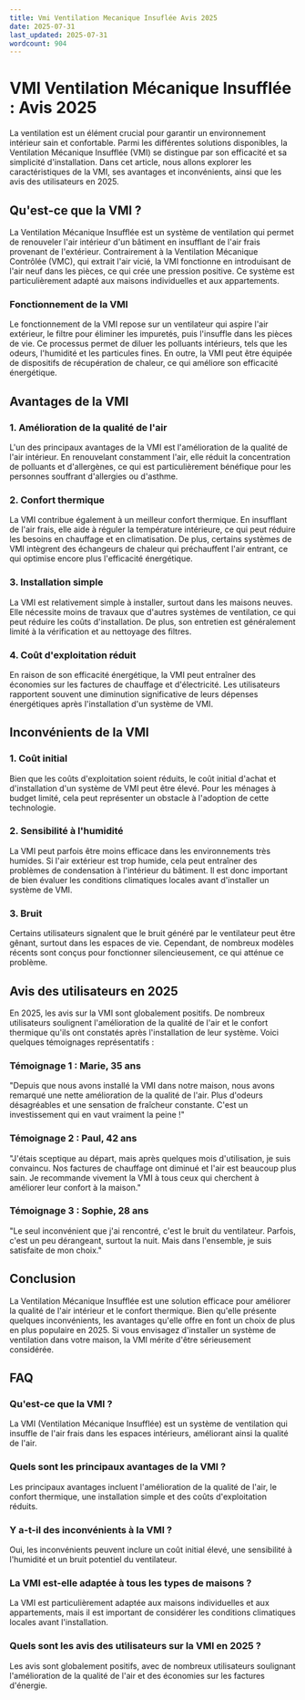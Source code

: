 ```yaml
---
title: Vmi Ventilation Mecanique Insuflée Avis 2025
date: 2025-07-31
last_updated: 2025-07-31
wordcount: 904
---
```


# VMI Ventilation Mécanique Insufflée : Avis 2025

La ventilation est un élément crucial pour garantir un environnement intérieur sain et confortable. Parmi les différentes solutions disponibles, la Ventilation Mécanique Insufflée (VMI) se distingue par son efficacité et sa simplicité d'installation. Dans cet article, nous allons explorer les caractéristiques de la VMI, ses avantages et inconvénients, ainsi que les avis des utilisateurs en 2025.

## Qu'est-ce que la VMI ?

La Ventilation Mécanique Insufflée est un système de ventilation qui permet de renouveler l'air intérieur d'un bâtiment en insufflant de l'air frais provenant de l'extérieur. Contrairement à la Ventilation Mécanique Contrôlée (VMC), qui extrait l'air vicié, la VMI fonctionne en introduisant de l'air neuf dans les pièces, ce qui crée une pression positive. Ce système est particulièrement adapté aux maisons individuelles et aux appartements.

### Fonctionnement de la VMI

Le fonctionnement de la VMI repose sur un ventilateur qui aspire l'air extérieur, le filtre pour éliminer les impuretés, puis l'insuffle dans les pièces de vie. Ce processus permet de diluer les polluants intérieurs, tels que les odeurs, l'humidité et les particules fines. En outre, la VMI peut être équipée de dispositifs de récupération de chaleur, ce qui améliore son efficacité énergétique.

## Avantages de la VMI

### 1. Amélioration de la qualité de l'air

L'un des principaux avantages de la VMI est l'amélioration de la qualité de l'air intérieur. En renouvelant constamment l'air, elle réduit la concentration de polluants et d'allergènes, ce qui est particulièrement bénéfique pour les personnes souffrant d'allergies ou d'asthme.

### 2. Confort thermique

La VMI contribue également à un meilleur confort thermique. En insufflant de l'air frais, elle aide à réguler la température intérieure, ce qui peut réduire les besoins en chauffage et en climatisation. De plus, certains systèmes de VMI intègrent des échangeurs de chaleur qui préchauffent l'air entrant, ce qui optimise encore plus l'efficacité énergétique.

### 3. Installation simple

La VMI est relativement simple à installer, surtout dans les maisons neuves. Elle nécessite moins de travaux que d'autres systèmes de ventilation, ce qui peut réduire les coûts d'installation. De plus, son entretien est généralement limité à la vérification et au nettoyage des filtres.

### 4. Coût d'exploitation réduit

En raison de son efficacité énergétique, la VMI peut entraîner des économies sur les factures de chauffage et d'électricité. Les utilisateurs rapportent souvent une diminution significative de leurs dépenses énergétiques après l'installation d'un système de VMI.

## Inconvénients de la VMI

### 1. Coût initial

Bien que les coûts d'exploitation soient réduits, le coût initial d'achat et d'installation d'un système de VMI peut être élevé. Pour les ménages à budget limité, cela peut représenter un obstacle à l'adoption de cette technologie.

### 2. Sensibilité à l'humidité

La VMI peut parfois être moins efficace dans les environnements très humides. Si l'air extérieur est trop humide, cela peut entraîner des problèmes de condensation à l'intérieur du bâtiment. Il est donc important de bien évaluer les conditions climatiques locales avant d'installer un système de VMI.

### 3. Bruit

Certains utilisateurs signalent que le bruit généré par le ventilateur peut être gênant, surtout dans les espaces de vie. Cependant, de nombreux modèles récents sont conçus pour fonctionner silencieusement, ce qui atténue ce problème.

## Avis des utilisateurs en 2025

En 2025, les avis sur la VMI sont globalement positifs. De nombreux utilisateurs soulignent l'amélioration de la qualité de l'air et le confort thermique qu'ils ont constatés après l'installation de leur système. Voici quelques témoignages représentatifs :

### Témoignage 1 : Marie, 35 ans

"Depuis que nous avons installé la VMI dans notre maison, nous avons remarqué une nette amélioration de la qualité de l'air. Plus d'odeurs désagréables et une sensation de fraîcheur constante. C'est un investissement qui en vaut vraiment la peine !"

### Témoignage 2 : Paul, 42 ans

"J'étais sceptique au départ, mais après quelques mois d'utilisation, je suis convaincu. Nos factures de chauffage ont diminué et l'air est beaucoup plus sain. Je recommande vivement la VMI à tous ceux qui cherchent à améliorer leur confort à la maison."

### Témoignage 3 : Sophie, 28 ans

"Le seul inconvénient que j'ai rencontré, c'est le bruit du ventilateur. Parfois, c'est un peu dérangeant, surtout la nuit. Mais dans l'ensemble, je suis satisfaite de mon choix."

## Conclusion

La Ventilation Mécanique Insufflée est une solution efficace pour améliorer la qualité de l'air intérieur et le confort thermique. Bien qu'elle présente quelques inconvénients, les avantages qu'elle offre en font un choix de plus en plus populaire en 2025. Si vous envisagez d'installer un système de ventilation dans votre maison, la VMI mérite d'être sérieusement considérée.

## FAQ

### Qu'est-ce que la VMI ?

La VMI (Ventilation Mécanique Insufflée) est un système de ventilation qui insuffle de l'air frais dans les espaces intérieurs, améliorant ainsi la qualité de l'air.

### Quels sont les principaux avantages de la VMI ?

Les principaux avantages incluent l'amélioration de la qualité de l'air, le confort thermique, une installation simple et des coûts d'exploitation réduits.

### Y a-t-il des inconvénients à la VMI ?

Oui, les inconvénients peuvent inclure un coût initial élevé, une sensibilité à l'humidité et un bruit potentiel du ventilateur.

### La VMI est-elle adaptée à tous les types de maisons ?

La VMI est particulièrement adaptée aux maisons individuelles et aux appartements, mais il est important de considérer les conditions climatiques locales avant l'installation.

### Quels sont les avis des utilisateurs sur la VMI en 2025 ?

Les avis sont globalement positifs, avec de nombreux utilisateurs soulignant l'amélioration de la qualité de l'air et des économies sur les factures d'énergie.